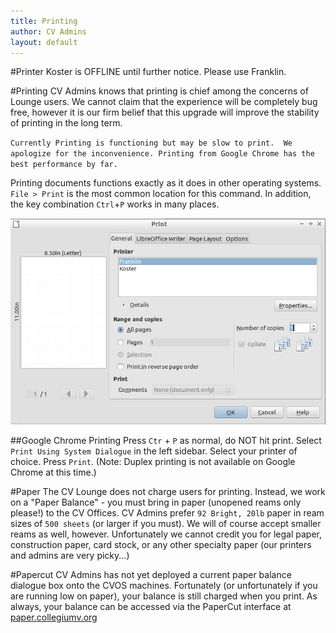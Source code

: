 ```yaml
---
title: Printing
author: CV Admins
layout: default
---
```

#Printer Koster is OFFLINE until further notice. Please use Franklin.

#Printing
CV Admins knows that printing is chief among the concerns of Lounge users.  We cannot claim that the experience will be completely bug free, however it is our firm belief that this upgrade will improve the stability of printing in the long term.

`Currently Printing is functioning but may be slow to print.  We apologize for the inconvenience. Printing from Google Chrome has the best performance by far.`

Printing documents functions exactly as it does in other operating systems.  `File > Print` is the most common location for this command.  In addition, the key combination `Ctrl`+`P` works in many places.

![Print Dialog](/img/work/printDialogue.png)

##Google Chrome Printing
Press `Ctr` + `P` as normal, do NOT hit print. Select `Print Using System Dialogue` in the left sidebar. Select your printer of choice. Press `Print`. (Note: Duplex printing is not available on Google Chrome at this time.)

#Paper
The CV Lounge does not charge users for printing.  Instead, we work on a "Paper Balance" - you must bring in paper (unopened reams only please!) to the CV Offices.  CV Admins prefer `92 Bright, 20lb` paper in ream sizes of `500 sheets` (or larger if you must).  We will of course accept smaller reams as well, however. Unfortunately we cannot credit you for legal paper, construction paper, card stock, or any other specialty paper (our printers and admins are very picky...)

#Papercut
CV Admins has not yet deployed a current paper balance dialogue box onto the CVOS machines.  Fortunately (or unfortunately if you are running low on paper), your balance is still charged when you print.  As always, your balance can be accessed via the PaperCut interface at [paper.collegiumv.org](http://paper.collegiumv.org)
